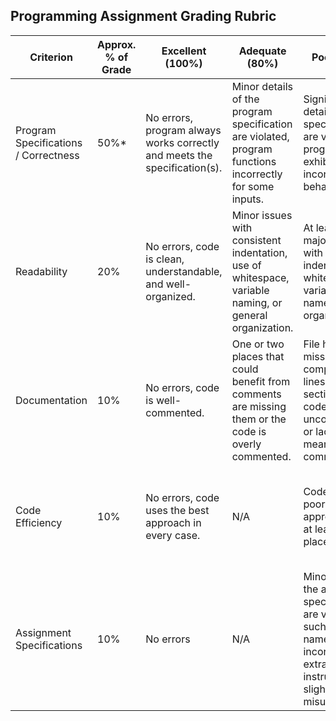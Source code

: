 ## Programming Assignment Grading Rubric

Criterion | Approx. % of Grade | Excellent (100%) | Adequate (80%) | Poor (60%) | Not Met (0%)
------------ | ------------- | ------------ | ------------- | ------------ | ------------- 
Program Specifications / Correctness | 50%* | No errors, program always works correctly and meets the specification(s). | Minor details of the program specification are violated, program functions incorrectly for some inputs. | Significant details of the specification are violated, program often exhibits incorrect behavior. | Program only functions correctly in very limited cases or not at all.
Readability | 20% | No errors, code is clean, understandable, and well-organized. | Minor issues with consistent indentation, use of whitespace, variable naming, or general organization. | At least one major issue with indentation, whitespace, variable names, or organization. | Major problems with at three or four of the readability subcategories.
Documentation | 10% | No errors, code is well-commented. | One or two places that could benefit from comments are missing them or the code is overly commented. | File header missing, complicated lines or sections of code uncommented or lacking meaningful comments. | No file header or comments present. 
Code Efficiency | 10% | No errors, code uses the best approach in every case. | N/A | Code uses poorly-chosen approaches in at least one place. | Many things in the code could have been accomplished in an easier, faster, or otherwise better fashion.
Assignment Specifications | 10% | 	No errors | N/A | Minor details of the assignment specification are violated, such as files named incorrectly or extra instructions slightly misunderstood.| Significant details of the specification are violated, such as extra instructions ignored or entirely misunderstood.